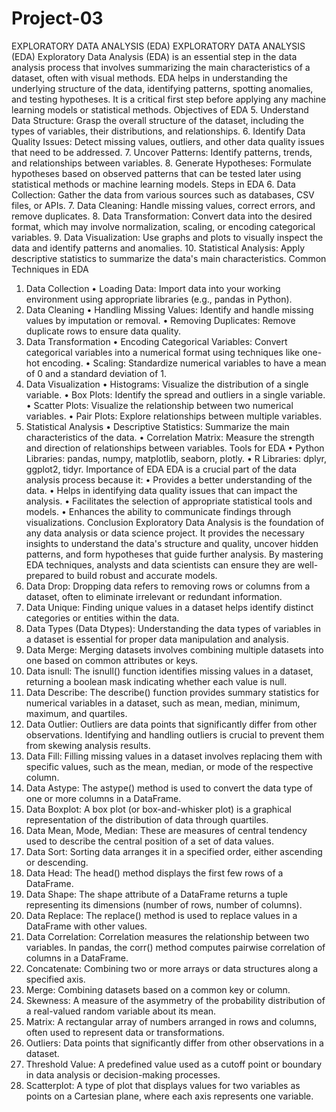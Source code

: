 # Project-03
EXPLORATORY DATA ANALYSIS (EDA)
EXPLORATORY DATA ANALYSIS (EDA)
Exploratory Data Analysis (EDA) is an essential step in the data analysis process that involves summarizing the main characteristics of a dataset, often with visual methods. EDA helps in understanding the underlying structure of the data, identifying patterns, spotting anomalies, and testing hypotheses. It is a critical first step before applying any machine learning models or statistical methods.
Objectives of EDA
5.	Understand Data Structure: Grasp the overall structure of the dataset, including the types of variables, their distributions, and relationships.
6.	Identify Data Quality Issues: Detect missing values, outliers, and other data quality issues that need to be addressed.
7.	Uncover Patterns: Identify patterns, trends, and relationships between variables.
8.	Generate Hypotheses: Formulate hypotheses based on observed patterns that can be tested later using statistical methods or machine learning models.
Steps in EDA
6.	Data Collection: Gather the data from various sources such as databases, CSV files, or APIs.
7.	Data Cleaning: Handle missing values, correct errors, and remove duplicates.
8.	Data Transformation: Convert data into the desired format, which may involve normalization, scaling, or encoding categorical variables.
9.	Data Visualization: Use graphs and plots to visually inspect the data and identify patterns and anomalies.
10.	Statistical Analysis: Apply descriptive statistics to summarize the data's main characteristics.
Common Techniques in EDA
1. Data Collection
•	Loading Data: Import data into your working environment using appropriate libraries (e.g., pandas in Python).
2. Data Cleaning
•	Handling Missing Values: Identify and handle missing values by imputation or removal.
•	Removing Duplicates: Remove duplicate rows to ensure data quality.
3. Data Transformation
•	Encoding Categorical Variables: Convert categorical variables into a numerical format using techniques like one-hot encoding.
•	Scaling: Standardize numerical variables to have a mean of 0 and a standard deviation of 1.
4. Data Visualization
•	Histograms: Visualize the distribution of a single variable.
•	Box Plots: Identify the spread and outliers in a single variable.
•	Scatter Plots: Visualize the relationship between two numerical variables.
•	Pair Plots: Explore relationships between multiple variables.
5. Statistical Analysis
•	Descriptive Statistics: Summarize the main characteristics of the data.
•	Correlation Matrix: Measure the strength and direction of relationships between variables.
Tools for EDA
•	Python Libraries: pandas, numpy, matplotlib, seaborn, plotly.
•	R Libraries: dplyr, ggplot2, tidyr.
Importance of EDA
EDA is a crucial part of the data analysis process because it:
•	Provides a better understanding of the data.
•	Helps in identifying data quality issues that can impact the analysis.
•	Facilitates the selection of appropriate statistical tools and models.
•	Enhances the ability to communicate findings through visualizations.
Conclusion
Exploratory Data Analysis is the foundation of any data analysis or data science project. It provides the necessary insights to understand the data's structure and quality, uncover hidden patterns, and form hypotheses that guide further analysis. By mastering EDA techniques, analysts and data scientists can ensure they are well-prepared to build robust and accurate models.
1.	Data Drop: Dropping data refers to removing rows or columns from a dataset, often to eliminate irrelevant or redundant information.
2.	Data Unique: Finding unique values in a dataset helps identify distinct categories or entities within the data.
3.	Data Types (Data Dtypes): Understanding the data types of variables in a dataset is essential for proper data manipulation and analysis.
4.	Data Merge: Merging datasets involves combining multiple datasets into one based on common attributes or keys.
5.	Data isnull: The isnull() function identifies missing values in a dataset, returning a boolean mask indicating whether each value is null.
6.	Data Describe: The describe() function provides summary statistics for numerical variables in a dataset, such as mean, median, minimum, maximum, and quartiles.
7.	Data Outlier: Outliers are data points that significantly differ from other observations. Identifying and handling outliers is crucial to prevent them from skewing analysis results.
8.	Data Fill: Filling missing values in a dataset involves replacing them with specific values, such as the mean, median, or mode of the respective column.
9.	Data Astype: The astype() method is used to convert the data type of one or more columns in a DataFrame.
10.	Data Boxplot: A box plot (or box-and-whisker plot) is a graphical representation of the distribution of data through quartiles.
11.	Data Mean, Mode, Median: These are measures of central tendency used to describe the central position of a set of data values.
12.	Data Sort: Sorting data arranges it in a specified order, either ascending or descending.
13.	Data Head: The head() method displays the first few rows of a DataFrame.
14.	Data Shape: The shape attribute of a DataFrame returns a tuple representing its dimensions (number of rows, number of columns).
15.	Data Replace: The replace() method is used to replace values in a DataFrame with other values.
16.	Data Correlation: Correlation measures the relationship between two variables. In pandas, the corr() method computes pairwise correlation of columns in a DataFrame.
17.	Concatenate: Combining two or more arrays or data structures along a specified axis.
18.	Merge: Combining datasets based on a common key or column.
19.	Skewness: A measure of the asymmetry of the probability distribution of a real-valued random variable about its mean.
20.	Matrix: A rectangular array of numbers arranged in rows and columns, often used to represent data or transformations.
21.	Outliers: Data points that significantly differ from other observations in a dataset.
22.	Threshold Value: A predefined value used as a cutoff point or boundary in data analysis or decision-making processes.
23.	Scatterplot: A type of plot that displays values for two variables as points on a Cartesian plane, where each axis represents one variable.
